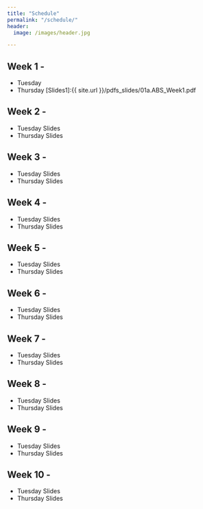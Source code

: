 ```yaml
---
title: "Schedule"
permalink: "/schedule/"
header:
  image: /images/header.jpg

---
```


## Week 1 -
* Tuesday
* Thursday [Slides1]:{{ site.url }}/pdfs_slides/01a.ABS_Week1.pdf

## Week 2 -
* Tuesday Slides
* Thursday Slides

## Week 3 -
* Tuesday Slides
* Thursday Slides

## Week 4 -
* Tuesday Slides
* Thursday Slides

## Week 5 -
* Tuesday Slides
* Thursday Slides

## Week 6 -
* Tuesday Slides
* Thursday Slides

## Week 7 -
* Tuesday Slides
* Thursday Slides

## Week 8 -
* Tuesday Slides
* Thursday Slides

## Week 9 -
* Tuesday Slides
* Thursday Slides

## Week 10 -
* Tuesday Slides
* Thursday Slides
